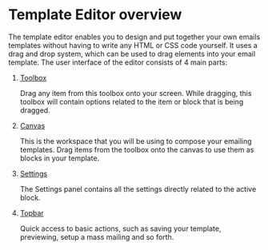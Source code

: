 # Template Editor overview

The template editor enables you to design and put together your own emails 
templates without having to write any HTML or CSS code yourself. It uses
a drag and drop system, which can be used to drag elements into your
email template. The user interface of the editor consists of 4 main parts:

1. [Toolbox](copernica-docs:MarketingSuite/template-editor/ui/toolbox)

   Drag any item from this toolbox onto your screen. While dragging, this toolbox will contain options related to the item or block that is being dragged.  
   
2. [Canvas](copernica-docs:MarketingSuite/template-editor/ui/canvas)

   This is the workspace that you will be using to compose your emailing templates. Drag items from the toolbox onto the canvas to use them as blocks in your template.  
   
3. [Settings](copernica-docs:MarketingSuite/template-editor/ui/settings)

   The Settings panel contains all the settings directly related to the active block.    
   
4. [Topbar](copernica-docs:MarketingSuite/template-editor/ui/top-bar)

   Quick access to basic actions, such as saving your template, previewing, setup a mass mailing and so forth.
